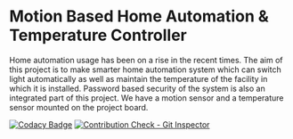# Motion Based Home Automation & Temperature Controller

Home automation usage has been on a rise in the recent times. The aim of this project is to make smarter home automation system which can switch light automatically as well as maintain the temperature of the facility in which it is installed. Password based security of the system is also an integrated part of this project. We have a motion sensor and a temperature sensor mounted on the project board.

[![Codacy Badge](https://app.codacy.com/project/badge/Grade/0abb8489351643a09cfc5a0796175f70)](https://www.codacy.com/gh/Abhishek3yadav/M2-EmbSys/dashboard?utm_source=github.com&amp;utm_medium=referral&amp;utm_content=Abhishek3yadav/M2-EmbSys&amp;utm_campaign=Badge_Grade)
[![Contribution Check - Git Inspector](https://github.com/Abhishek3yadav/M2-EmbSys/actions/workflows/gitinspector.yml/badge.svg)](https://github.com/Abhishek3yadav/M2-EmbSys/actions/workflows/gitinspector.yml)
